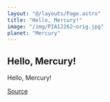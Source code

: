 ```yaml
---
layout: "@/layouts/Page.astro"
title: "Hello, Mercury!"
image: "/img/PIA12262~orig.jpg"
planet: "Mercury"
---
```


## Hello, Mercury!

Hello, Mercury!

[Source](https://images.nasa.gov/details/PIA12262)
